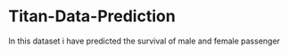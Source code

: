 # Titan-Data-Prediction
In this dataset i have predicted the survival of male and female passenger 
